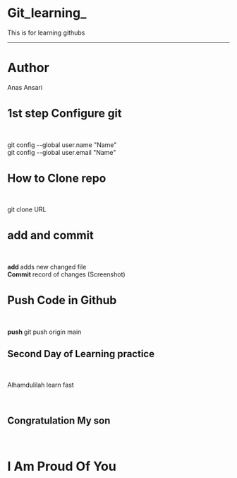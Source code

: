 # Git_learning_
This is for learning githubs
<hr>
<h1>Author</h1> <span style:"font-color:red; font-weight:700;">Anas Ansari</span> 

<h1 style="font-size:25px;">1st step Configure git </h1> <br>

git config --global user.name "Name" <br>
git config --global user.email "Name" <br>

<h1 style="font-size:25px;">How to Clone repo </h1> <br>

git clone URL<br>

<h1 style="font-size:25px;">add and commit </h1> <br>

<b> add </b> adds new changed file <br>
<b> Commit </b> record of changes (Screenshot) <br>


<h1 style="font-size:25px;">Push Code in Github </h1> <br>

<b> push </b> git push origin main <br>

<h2>Second Day of Learning practice</h2> <br>
<p>Alhamdulilah learn fast</p> <br>
<h2>Congratulation My son</h2> <br>
<h1> I Am Proud Of You </h1>
